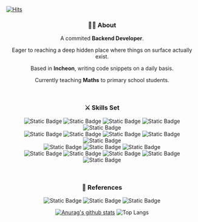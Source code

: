 [![Hits](https://hits.seeyoufarm.com/api/count/incr/badge.svg?url=https%3A%2F%2Fgithub.com%2FNickolodeon98&count_bg=%2379C83D&title_bg=%23555555&icon=&icon_color=%23E7E7E7&title=hits&edge_flat=false)](https://hits.seeyoufarm.com)

<div align=center>

### 👨‍💻 About

A commited **Backend Developer**.

Eager to reaching a deep hidden place where things on surface actually exist.

Based in **Incheon**, writing code snippets on a daily basis.

Currently teaching **Maths** to primary school students.

<br>

### ⚔ Skills Set

![Static Badge](https://img.shields.io/badge/JAVA-yellow?logoColor=white)
![Static Badge](https://img.shields.io/badge/C-grey?logo=c&logoColor=%23A8B9CC)
![Static Badge](https://img.shields.io/badge/Python-%233776AB?logo=python&logoColor=white)
![Static Badge](https://img.shields.io/badge/HTML5-%23E34F26?logo=html5&logoColor=white)
![Static Badge](https://img.shields.io/badge/CSS3-%231572B6?logo=css3&logoColor=white)
<br>
![Static Badge](https://img.shields.io/badge/Docker-%232496ED?logo=docker&logoColor=white)
![Static Badge](https://img.shields.io/badge/Ubuntu-%23E95420?logo=ubuntu&logoColor=white)
![Static Badge](https://img.shields.io/badge/Discord-%235865F2?logo=discord&logoColor=white)
![Static Badge](https://img.shields.io/badge/Notion-%23000000?logo=notion&logoColor=white)
![Static Badge](https://img.shields.io/badge/Obsidian-%237C3AED?logo=obsidian)
<br>
![Static Badge](https://img.shields.io/badge/Spring_Boot-%236DB33F?logo=spring%20boot&logoColor=white)
![Static Badge](https://img.shields.io/badge/Spring_Security-%236DB33F?logo=spring%20security&logoColor=white)
![Static Badge](https://img.shields.io/badge/MySQL-%234479A1?logo=mysql&logoColor=white)
<br>
![Static Badge](https://img.shields.io/badge/Git-%23F05032?logo=git&logoColor=white)
![Static Badge](https://img.shields.io/badge/Github-%23181717?logo=github&logoColor=white)
![Static Badge](https://img.shields.io/badge/Gitlab-orange?logo=gitlab)
![Static Badge](https://img.shields.io/badge/Sourcetree-%230052CC?logo=sourcetree&logoColor=white)
![Static Badge](https://img.shields.io/badge/Amazon%20EC2-%23FF9900?logo=Amazon%20EC2&logoColor=white)

<br>

### 🚩 References
  
<object> ![Static Badge](https://img.shields.io/badge/Tech_Blog-black?logo=Github&link=https://itistori.tistory.com) </object>
<object> ![Static Badge](https://img.shields.io/badge/Gitlab-orange?logo=gitlab&link=https://gitlab.com/fy16sj) </object>
<object> ![Static Badge](https://img.shields.io/badge/Gmail-%23EC1C24?logo=Gmail&logoColor=white&link=sjeon0730%40gmail.com) </object>

</div>


<div align=center>

[![Anurag's github stats](https://github-readme-stats.vercel.app/api?username=Nickolodeon98)](https://github.com/anuraghazra/github-readme-stats)
![Top Langs](https://github-readme-stats.vercel.app/api/top-langs/?username=Nickolodeon98&layout=compact)

</div>



